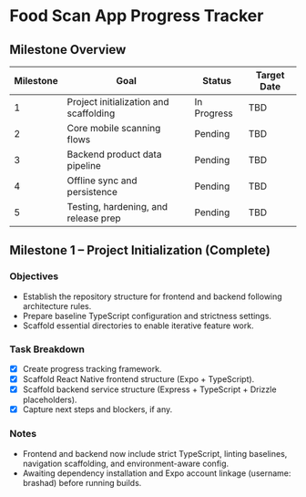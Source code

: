 # Food Scan App Progress Tracker

## Milestone Overview
| Milestone | Goal | Status | Target Date |
|-----------|------|--------|-------------|
| 1 | Project initialization and scaffolding | In Progress | TBD |
| 2 | Core mobile scanning flows | Pending | TBD |
| 3 | Backend product data pipeline | Pending | TBD |
| 4 | Offline sync and persistence | Pending | TBD |
| 5 | Testing, hardening, and release prep | Pending | TBD |

## Milestone 1 – Project Initialization (Complete)
### Objectives
- Establish the repository structure for frontend and backend following architecture rules.
- Prepare baseline TypeScript configuration and strictness settings.
- Scaffold essential directories to enable iterative feature work.

### Task Breakdown
- [x] Create progress tracking framework.
- [x] Scaffold React Native frontend structure (Expo + TypeScript).
- [x] Scaffold backend service structure (Express + TypeScript + Drizzle placeholders).
- [x] Capture next steps and blockers, if any.

### Notes
- Frontend and backend now include strict TypeScript, linting baselines, navigation scaffolding, and environment-aware config.
- Awaiting dependency installation and Expo account linkage (username: brashad) before running builds.
